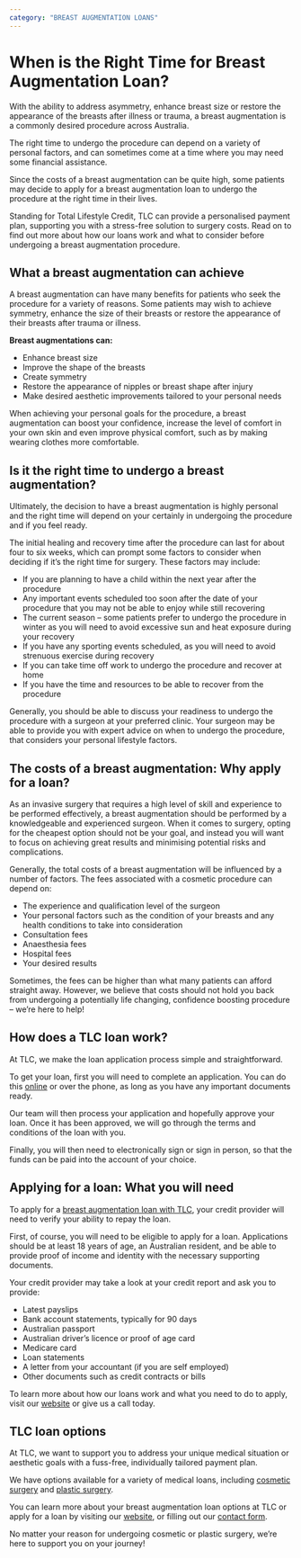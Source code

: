 ```yaml
---
category: "BREAST AUGMENTATION LOANS"
---
```


# When is the Right Time for Breast Augmentation Loan?

With the ability to address asymmetry, enhance breast size or restore the appearance of the breasts after illness or trauma, a breast augmentation is a commonly desired procedure across Australia.

The right time to undergo the procedure can depend on a variety of personal factors, and can sometimes come at a time where you may need some financial assistance.

Since the costs of a breast augmentation can be quite high, some patients may decide to apply for a breast augmentation loan to undergo the procedure at the right time in their lives.

Standing for Total Lifestyle Credit, TLC can provide a personalised payment plan, supporting you with a stress-free solution to surgery costs. Read on to find out more about how our loans work and what to consider before undergoing a breast augmentation procedure.

## What a breast augmentation can achieve

A breast augmentation can have many benefits for patients who seek the procedure for a variety of reasons. Some patients may wish to achieve symmetry, enhance the size of their breasts or restore the appearance of their breasts after trauma or illness.

**Breast augmentations can:**

- Enhance breast size
- Improve the shape of the breasts
- Create symmetry
- Restore the appearance of nipples or breast shape after injury
- Make desired aesthetic improvements tailored to your personal needs

When achieving your personal goals for the procedure, a breast augmentation can boost your confidence, increase the level of comfort in your own skin and even improve physical comfort, such as by making wearing clothes more comfortable.

## Is it the right time to undergo a breast augmentation?

Ultimately, the decision to have a breast augmentation is highly personal and the right time will depend on your certainly in undergoing the procedure and if you feel ready.

The initial healing and recovery time after the procedure can last for about four to six weeks, which can prompt some factors to consider when deciding if it’s the right time for surgery. These factors may include:

- If you are planning to have a child within the next year after the procedure
- Any important events scheduled too soon after the date of your procedure that you may not be able to enjoy while still recovering
- The current season – some patients prefer to undergo the procedure in winter as you will need to avoid excessive sun and heat exposure during your recovery
- If you have any sporting events scheduled, as you will need to avoid strenuous exercise during recovery
- If you can take time off work to undergo the procedure and recover at home
- If you have the time and resources to be able to recover from the procedure

Generally, you should be able to discuss your readiness to undergo the procedure with a surgeon at your preferred clinic. Your surgeon may be able to provide you with expert advice on when to undergo the procedure, that considers your personal lifestyle factors.

## The costs of a breast augmentation: Why apply for a loan?

As an invasive surgery that requires a high level of skill and experience to be performed effectively, a breast augmentation should be performed by a knowledgeable and experienced surgeon. When it comes to surgery, opting for the cheapest option should not be your goal, and instead you will want to focus on achieving great results and minimising potential risks and complications.

Generally, the total costs of a breast augmentation will be influenced by a number of factors. The fees associated with a cosmetic procedure can depend on:

- The experience and qualification level of the surgeon
- Your personal factors such as the condition of your breasts and any health conditions to take into consideration
- Consultation fees
- Anaesthesia fees
- Hospital fees
- Your desired results

Sometimes, the fees can be higher than what many patients can afford straight away. However, we believe that costs should not hold you back from undergoing a potentially life changing, confidence boosting procedure – we’re here to help!

## How does a TLC loan work?

At TLC, we make the loan application process simple and straightforward.

To get your loan, first you will need to complete an application. You can do this [online](https://medical.tlc.com.au/how-it-works/) or over the phone, as long as you have any important documents ready.

Our team will then process your application and hopefully approve your loan. Once it has been approved, we will go through the terms and conditions of the loan with you.

Finally, you will then need to electronically sign or sign in person, so that the funds can be paid into the account of your choice.

## Applying for a loan: What you will need

To apply for a [breast augmentation loan with TLC](https://tlc.com.au/breast-augmentation-loan/), your credit provider will need to verify your ability to repay the loan.

First, of course, you will need to be eligible to apply for a loan. Applications should be at least 18 years of age, an Australian resident, and be able to provide proof of income and identity with the necessary supporting documents.

Your credit provider may take a look at your credit report and ask you to provide:

- Latest payslips
- Bank account statements, typically for 90 days
- Australian passport
- Australian driver’s licence or proof of age card
- Medicare card
- Loan statements
- A letter from your accountant (if you are self employed)
- Other documents such as credit contracts or bills

To learn more about how our loans work and what you need to do to apply, visit our [website](https://medical.tlc.com.au/how-it-works/) or give us a call today.

## TLC loan options

At TLC, we want to support you to address your unique medical situation or aesthetic goals with a fuss-free, individually tailored payment plan.

We have options available for a variety of medical loans, including [cosmetic surgery](https://medical.tlc.com.au/cosmetic-surgery/) and [plastic surgery](https://medical.tlc.com.au/plastic-surgery/).

You can learn more about your breast augmentation loan options at TLC or apply for a loan by visiting our [website](https://tlc.com.au/breast-augmentation-loan/), or filling out our [contact form](https://medical.tlc.com.au/contact-us/).

No matter your reason for undergoing cosmetic or plastic surgery, we’re here to support you on your journey!
